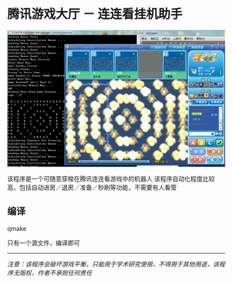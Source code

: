 # 腾讯游戏大厅 － 连连看挂机助手

![Screenshot](./screenshot.png)

该程序是一个可随意穿梭在腾讯连连看游戏中的机器人
该程序自动化程度比较高，包括自动进房／退房／准备／秒刷等功能，不需要有人看管
## 编译
 qmake

只有一个源文件，编译即可

---

*注意：该程序会破坏游戏平衡，只能用于学术研究使用，不得用于其他用途，该程序无版权，作者不承担任何责任*

